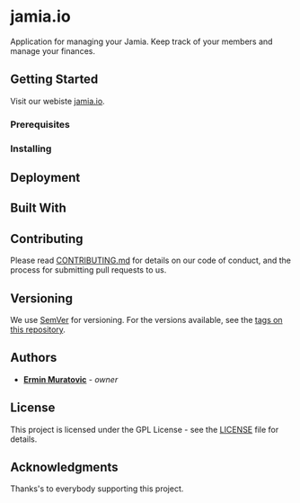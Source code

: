 # jamia.io

Application for managing your Jamia. Keep track of your members and manage your finances.

## Getting Started

Visit our webiste <a href="https://jamia.io/" target="_blank">jamia.io</a>.

### Prerequisites

### Installing

## Deployment

## Built With

## Contributing

Please read [CONTRIBUTING.md](CONTRIBUTING.md) for details on our code of conduct, and the process for submitting pull requests to us.

## Versioning

We use <a href="http://semver.org/" target="_blank">SemVer</a> for versioning. For the versions available, see the [tags on this repository](https://github.com/ermin-muratovic/jamia.io/tags). 

## Authors

* [**Ermin Muratovic**](https://github.com/ermin-muratovic) - *owner*

## License

This project is licensed under the GPL License - see the [LICENSE](LICENSE) file for details.

## Acknowledgments

Thanks's to everybody supporting this project.

